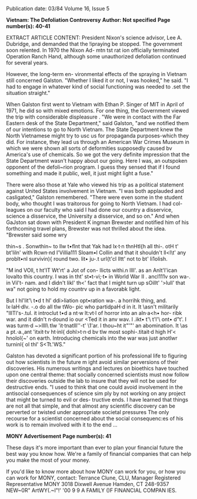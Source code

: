 Publication date: 03/84
Volume 16, Issue 5

**Vietnam: The Defoliation Controversy**
**Author: Not specified**
**Page number(s): 40-41**

EXTRACT ARTICLE CONTENT:
President Nixon's science advisor, Lee 
A. Dubridge, and demanded that the 
!ipraying be stopped. The government 
soon relented. In 1970 the Nixon Ad-
mtn tst rat ion 
officially 
terminated 
Operation Ranch Hand, although some 
unauthorized defoliation continued for 
several years. 

However, 
the long-term en-
vironmental effects of the spraying in 
Vietnam 
still 
concerned Galston. 
"Whether I liked it or not, I was 
hooked," he said. "I had to engage in 
whatever kind of social functioning was 
needed to .set the situation straight." 

When Galston first went to Vietnam 
with Ethan P. Singer of MIT in April of 
1971, he did so with mixed emotions. 
For one thing, the Government viewed 
the trip with considerable displeasure . 
"We were in contact with the Far 
Eastern desk of the State Department," 
said Galston, "and we notified them of 
our intentions to go to North Vietnam. 
The State Department knew the North 
Vietnamese might try to usc us for 
propaganda purposes-which they did. 
For instance, they lead us through an 
American War Crimes Museum in 
which we were shown all sorts of 
deformities supposedly caused bv 
America's use of chemicals. So we got 
the very definite impression that the 
State Department wasn't happy about 
our going. Here I was, an outspoken 
opponent of the defoli~rion program. I 
guess they sensed that if I found 
something and made it public, well, it 
just might light a fuse." 

There were also those at Yale who 
viewed his trip as a political statement 
against United States involvement in 
Vietnam. "I was both applauded and 
casligated," Galston 
remembered. 
"There were even some in the student 
body, who thought I was traitorous for 
going to North Vietnam. I had col-
leagues on our faculty who said I had 
done our country a disservice, science a 
disservice, the University a disservice, 
and so on." And when GaJston sat down 
with President K ingman Brewster and 
notified him of his forthcoming travel 
plans, Brewster was not thrilled about 
the idea. "Brewster said some wry 


thin~s . Sonwthin~ to llw t•flnt that Yak 
had lx·t·n thnHtl{h all thi-. otH t' bt'liln' 
with Rcwn·nd I\'Villia111 Sloam•l Collin 
and that it shouldn't ll<l\t' any problt•nl 
survivin){ round two. lit• ju-.t url{t'cl lltt' 
not to bt' li1olish. 

"M ind VOll, t ht'IT Wt'rt' a Jot of con-
llicts withi.n llll'. as an Anlt'l'ican lovalto 
this country. I was in tht' st•t-vi;·t• in 
World War II . ancl111v son wa-. in Vil't-
nam. and I didn't likl' th<' fact that I 
might turn up sOillt' '>lull' that wa" not 
going to hold my countrv up in a 
favorabk light. 

But 
I hl'lit'\ t•d t hl' 
ddi>liation opt•ration wa-. a horrihk 
thing, and. lx·laH·dlv. -.o do all tlw tWo-
pic who partidpaH·d in it. It \\asn't 
militarily "lllTl's-.tul. it introclut t•d a 
nt·w lt:vt·l of horror into an aln·a<h• hor-
ribk war. and it didn't n·dound io our 
<Ted it in anv wav. l .ikt• t'\ t'l'\ ont• d"t'. I 
was turm·d ~>llll\ tlw \'it·tnatlll''-t' \1\'ar. 
l thou~ht it"'"' an abomination. It \\as 
a pt.·a.,ant 'itxit·tv ht·inl{ dohl>t·n·d bv tlw 
most sophi-.titait·d high H'< hnolol{~' on 
earth. Introducing chemicals into the 
war was just anotlwr turninl{ ol thl' 
S<Tt.'WS." 

Galston has devoted a significant 
portion of his professional 
life 
to 
figuring out how scientists in the future 
m ight avoid similar perversions of their 
discoveries. His numerous writings and 
lectures on bioethics have touched upon 
one central 
theme: 
that 
socially 
concerned scientists must now follow 
their discoveries outside the lab to 
insure that they will not be used for 
destructive ends. "I used to think that 
one could avoid involvement in the 
antisocial 
consequences of science 
sim ply by not working on any project 
that might be turned to evil or des-
tructive ends. I have learned that things 
are not all that simple, and that almost 
any scientific discovery can 
be 
perverted or twisted under appropriate 
societal 
pressures 
The only 
recourse for a scientist concerned about 
the social consequenc:es of his work is to 
remain involved with it to the end ... 


**MONY Advertisement**
**Page number(s): 41**

These days it's more important than ever 
to plan your financial future the best way 
you know how. We're a family of financial 
companies that can help you make the 
most of your money. 

If you'd like to know more about how 
MONY can work for you, or how you can 
work for MONY, contact: 
Terrance Clune, CLU, Manager 
Registered Representative 
MONY 3018 Dixwell Avenue 
Hamden, CT 
248-9357 
NEW~0R" ArtWY(.~I"!' '00 9 9 
A FAMILY ()F FINANCIAL COMPAN IES.